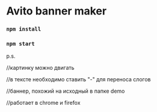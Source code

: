 # Avito banner maker

### `npm install`
### `npm start`

p.s.

//картинку можно двигать

//в тексте необходимо ставить "-" для переноса слогов

//баннер, похожий на исходный в папке demo

//работает в chrome и firefox
